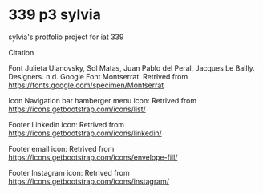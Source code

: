 # 339 p3 sylvia
 sylvia's protfolio project for iat 339

 Citation

Font
Julieta Ulanovsky, Sol Matas, Juan Pablo del Peral, Jacques Le Bailly. Designers. n.d. Google Font Montserrat. 
Retrived from https://fonts.google.com/specimen/Montserrat

Icon
Navigation bar hamberger menu icon:
Retrived from https://icons.getbootstrap.com/icons/list/

Footer Linkedin icon:
Retrived from https://icons.getbootstrap.com/icons/linkedin/

Footer email icon:
Retrived from https://icons.getbootstrap.com/icons/envelope-fill/

Footer Instagram icon:
Retrived from https://icons.getbootstrap.com/icons/instagram/